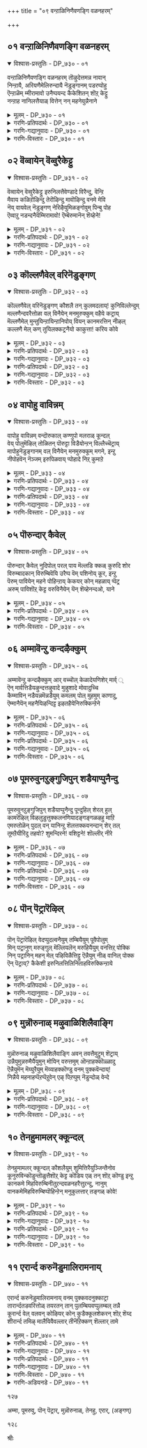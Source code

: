 +++
title = "०९ वन्ऱाळिनिणैवणङ्गि वळनहरम्"

+++


## ०१ वन्ऱाळिनिणैवणङ्गि वळनहरम्

<details open><summary>विश्वास-प्रस्तुतिः - DP_७३० - ०१</summary>

वन्ऱाळिनिणैवणङ्गि वळनहरम् तॊऴुदेत्तमन्न नावान्  
निन्ऱायै, अरियणैमेलिरुन्दायै नॆडुङ्गानम् पडरप्पोहु  
ऎन्ऱाळॆम् म्मीरामावो उनैप्पयन्द कैकेशितन् शॊऱ् केट्टु  
नन्ऱाह नानिलत्तैयाळ् वित्तेन् नन् महनेयुन्नैनाने
</details>

<details><summary>मूलम् - DP_७३० - ०१</summary>

वन्ऱाळिनिणैवणङ्गि वळनहरम् तॊऴुदेत्तमन्न नावान्  
निन्ऱायै, अरियणैमेलिरुन्दायै नॆडुङ्गानम् पडरप्पोहु  
ऎन्ऱाळॆम् म्मीरामावो उनैप्पयन्द कैकेशितन् शॊऱ् केट्टु  
नन्ऱाह नानिलत्तैयाळ् वित्तेन् नन् महनेयुन्नैनाने
</details>

<details><summary>गरणि-प्रतिपदार्थः - DP_७३० - ०१</summary>

वल्=बलिष्ठवाद, ताळिन्=कालिन, इणै=जोडियन्नु, वणङ्ग=नमस्करिसि, वळम्=सॊबगिन, नहरम्=अयोध्यानगरद प्रजॆगळॆल्लरू, तॊऴुदु=कैमुगिदु, एत्त=स्तुतिसुवन्थ, मन्नन्=अरसनु, आवान्=आगुवुदक्कागि, निन्ऱायै=सिद्धनागिरुववनू, अरि=सिंहद, अणै=शयनद, मेल्=मेलॆ, इरुन्दायै=सिद्धवागिद्दवनू आद निन्नन्नु, नॆडुङ्गानम्=बलुदॊड्ड काडिगॆ, पडर=सुत्ताडलु\(अलॆदाडलु\), पोहु=होगु, ऎन्ऱाळ्=ऎन्दळल्ला, ऎम्=नम्म, इरामावो=रामने\! उनै=निन्नन्नु कुरितु, पयन्द=भयपट्ट, कैकेशि तन्=कैकेयिय, शॊल्=मातन्नु, केट्टु=केळि, नन्ऱाह=चॆन्नागि, ना=नालगॆय, निलत्तै=पदवियन्नु, आळवित्तेन्=आळुवन्तॆ माडिदॆनल्ला, नल्=ऒळ्ळॆय, महने=मगने, उन्नै=निन्नन्नु, नाने=नाने
</details>

<details><summary>गरणि-गद्यानुवादः - DP_७३० - ०१</summary>

ओ नन्न रामा, निन्न बलिष्ठवाद\(दृढवाद\) जोडि कालुगळन्नु हिडिदु नमस्करिसि सुन्दरवाद अयोध्यानगरद प्रजॆगळॆल्लरू कैमुगिदु स्तुतिसुवन्थ अरसनागुवुदक्कागि सिद्धवागि सिंहशयन मेलॆ इरुव निन्नन्नु बलुदॊड्ड काडिगॆ बहुकाल अलॆदाडलु होगु”ऎन्दळल्ला\! निन्नन्नु कुरितु भयपट्ट कैकेयिय मातन्नु केळि, नालगॆय पदवियन्नु चॆन्नागि आळुवन्तॆ माडिदॆनल्ला, नन्न ऒळ्ळॆय मगने, निन्नन्नु नाने\!\(१\)
</details>

<details><summary>गरणि-विस्तारः - DP_७३० - ०१</summary>

दशरथ चक्रवर्तिय हिरिय मगनाद रामनिगॆ युवराजपट्ट कट्टुवुदक्कॆ ऎल्लवू अणियागित्तु., अयोध्यॆय प्रजॆगळिगन्तू हिडिसलारदष्टु आनन्दवागित्तु. तम्म युवराजनिगॆ तोरबेकाद भक्तिगौरवगळन्नु अवरॆल्ल सिद्धरागि निरीक्षिसुत्तिद्दरु. बॆळकु हरिदरॆ आ शुभसमारम्भ\! अन्दु रात्रि रामनु तन्न धर्मपत्नियाद सीतादेवियॊडनॆ सुन्दरवाद सिंहशयनदल्लि आनन्ददिन्द पवडिसिद्द. अवन चिक्कम्मनाद कैकेयि अवन सुखशान्तिगळिगॆ भङ्गतरुवन्तॆ अवनन्नु करॆसिकॊण्डळु. “नीनु बलुदॊड्ड काडिगॆ बहुकाल अलॆदाडलु होगु”

११३

ऎन्दु आज्ञॆ माडिदळु. आज्ञॆयन्तॆ रामनु युवराजपट्टवन्नु बिट्टुकॊट्टू हदिनाल्कु वर्षगळ वनवासक्कॆ तॆरळबेकागित्तु. रामनु तन्न चिक्कम्मन मातन्नु तन्दॆय आज्ञॆयॆन्दे भाविसि कैकेयिय “नालगॆय पदवियन्नु”ऎन्दरॆ वनवासद पट्टवन्नु कट्टिकॊण्डनु.

विधियिल्लदॆ हीगॆ रामनन्नु काडिगॆ कळुहिसिकॊट्ट बळुक, तायियाद कौसल्यॆ अवनन्नु नॆनॆनॆनॆदु विलपिसुत्ताळॆ. अवळॆन्नुत्ताळॆ-”ओ नन्न ऒळ्ळॆय मगनाद रामने, निन्न युवराजपट्टाभिषेकवन्नु नोडि नलियुव बदलागि निन्नन्नु काडिगॆ अट्टि दुःखिसुव दौर्भाग्य ननगॆ ऒदगितल्ला\!”
</details>

## ०२ वॆव्वायेन् वॆव्वुरैकेट्टु

<details open><summary>विश्वास-प्रस्तुतिः - DP_७३१ - ०२</summary>

वॆव्वायेन् वॆव्वुरैकेट्टु इरुनिलत्तैवेण्डादे विरैन्दु, वॆन्ऱि  
मैवाय कळिऱॊऴिन्दु तेरॊऴिन्दु मावॊऴिन्दु वनमे मेवि  
नॆय् वायवेल् नॆडुङ्गण् नेरिऴैयुमिळङ्गोवुम् पिन्बु पोह  
ऎव्वाऱु नडन्दनैयॆम्मिरामावो\! ऎम्बॆरुमानॆन् शॆय्हेने\!
</details>

<details><summary>मूलम् - DP_७३१ - ०२</summary>

वॆव्वायेन् वॆव्वुरैकेट्टु इरुनिलत्तैवेण्डादे विरैन्दु, वॆन्ऱि  
मैवाय कळिऱॊऴिन्दु तेरॊऴिन्दु मावॊऴिन्दु वनमे मेवि  
नॆय् वायवेल् नॆडुङ्गण् नेरिऴैयुमिळङ्गोवुम् पिन्बु पोह  
ऎव्वाऱु नडन्दनैयॆम्मिरामावो\! ऎम्बॆरुमानॆन् शॆय्हेने\!
</details>

<details><summary>गरणि-प्रतिपदार्थः - DP_७३१ - ०२</summary>

वॆव् वायेन्=\(नानु\)कॆट्ट बायियवळु, वॆव् उरै=क्रूरवाद मातन्नु, केट्टु=केळि, इरुनिलत्तै=विशालवाद भूमियन्नु\(आडळितवन्नु\)वेण्डादे=तॊरॆदु, विरैन्दु=बेग, वॆन्ऱि=विजयवन्नु, मै=सत्यद, वाय=मूलक\(बायियल्लि\), गळिसलु, कळिऱु=आनॆगळन्नु, ऒऴिन्दु=तॊरॆदु, तेर् ऒऴिन्दु=रथगळन्नु तॊरॆदु, मा ऒऴिन्दु=कुदुरॆगळन्नु तॊरॆदु, वनमे=अरण्यवन्ने, मेवि=सेरि \(प्रवेशिसि\), नॆय् वाय=तुप्पवन्नु सवरिद, वेल्=वेलायुधदन्तॆ विशालवागि हॊळॆयुव, नॆडु=विशालवाद \(उद्दनाद\), कण्=कण्णुळ्ळ, नेरिऴैयुम्=आभरणगळन्नू उळ्ळ\(सीतॆयू\), इळम् कॊवुम्=श्रेष्ठ तम्मनाद लक्ष्मणनू, पिन्बु=हिन्दॆ, पोह=होगलु, ऎव्वाऱु=हेगादरू, नडन्दनै=नडॆदॆयो, ऎम् इरामावो=नम्म रामने अय्यो\! ऎम् पॆरुमान्=नम्म दैववे,ऎन्=एनन्नु, शॆय्हेन्=माडलि\!
</details>

<details><summary>गरणि-गद्यानुवादः - DP_७३१ - ०२</summary>

कॆट्ट बायियवळाद नन्न क्रूरवाद मातन्नु केळि ई विशालवाद भूमिय आडळितवन्नु तॊरॆदु, बेग विजयवन्नु सत्यद बायियल्लि \(मूलक\) गळिसुवुदक्कागि आनॆगळन्नु तॊरॆदु, कुदुरॆगळन्नु तॊरॆदु, रथगळन्नु तॊरॆदु, अरण्यवन्ने सेरि, तुप्पसवरिद वेलायुधदन्तॆ विशालवाद हॊळॆयुव कण्णुळ्ळ, आभरणगळन्नु धरिसिदवळू श्रेष्ठ तम्मनादवनू हिम्बालिसलु, हेगॆ नडॆदॆयो
</details>

<details><summary>गरणि-विस्तारः - DP_७३१ - ०२</summary>

११४

अय्यो नम्म रामने, नम्म दैववे, नानेनु माडेनु\!\(२\)

चक्रवर्तिय मगनाद रामनु युवराजनागलु ऎल्ल विधदल्लू तक्कवनागिद्द. अन्थवनन्नु कॆट्ट बायियवळाद कैकेयिय क्रूराज्ञॆयिन्द अवनु वनवासक्कॆ हॊरडबेकायितु. सद्गुणगळ गणियाद अवनु विशालवाद चक्राधिपत्यवन्नू, चतुरङ्गबलवन्नू बन्धुमित्ररन्नू, इतर बॆम्बलिगरन्नू तॊरॆदु, सत्यवॊन्दरिन्दले विजयवन्नु गळिसुवुदागि निर्धरिसि, जटावल्कलधारियागि काडिगॆ हॊरटनु. अवनन्नु हिम्बालिसि विशालवाद हॊळॆयुव कण्णुगळ सीतादेवियू, श्रेष्ठ तम्मनॆनिसिद लक्ष्मणनू हॊरटरु. मूवरू काडिनल्लि बरिय कालिनिन्दले नडॆदाडिदरु.

विषयवन्नु नॆनॆदु, तायियाद कौसल्यॆ परितपिसुत्ताळॆ. अवळॆन्नुत्ताळॆ-”ओ नन्न रामने, नम्म दैववे, बरिगालिनल्लि नडेयदवराद नीनू, सीतॆयू, लक्ष्मणनू, काडिनल्लीग हेगादरूनडॆयुत्तीरो? एनेनु कष्टगळन्नु अनुभविसुत्तीरो? नानिरुवुदु इल्लि, दूरद अयोध्यॆयल्लि. इष्टु दूअदल्लिद्दुकॊण्डु नानेनु सहाय माडेनु? ननगॆ सङ्कटवे प्राप्ति, अल्लवे? अय्यो\!”

कुलशेखररु कौसल्यॆय ध्वनियॊन्दिगॆ तम्म ध्वनियन्नू कूडिसुत्तिद्दारॆ ऎन्निसुत्तदॆ. “निन्न कालुगळिगॆ ऎष्टु नोवागिदॆयो\! कल्लुमुळ्ळुगळिरुव कग्गाडिनल्लि तिरुगाडिदॆयल्ला\! निन्न पादगळन्नु हिसुकले, तॊळॆयले? निन्न कष्टवन्नु नीगिसलु नानॆन्थ सेवॆसल्लिसलि? निन्नॊडनॆ नानु इरुवन्तॆ आगलिल्लवल्ला\! निन्नॊडनॆ इद्दुकॊण्डु, निनगॆ सेवॆ माडुत्ता इरुवुदर बदलागि व्यर्थवाद जीवनवन्नु नडसुवुदरिन्द एनु प्रयोजन? नन्न दैववे, नन्न रामने, नानेनुमाडलि?” मातृवात्सल्यद भक्तिय ऒन्दु निदर्शन इदु ऎन्नबहुदु.
</details>

## ०३ कॊल्लणैवेल् वरिनॆडुङ्गण्

<details open><summary>विश्वास-प्रस्तुतिः - DP_७३२ - ०३</summary>

कॊल्लणैवेल् वरिनॆडुङ्गण् कौशलै तन् कुलमदलाय्\! कुनिविल्लेन्दुम्  
मल्लणैन्दवरैत्तोळा वल् विनैयेन् मनमुरुक्कुम् वहैये कट्राय्  
मॆल्लणैमेल् मुन्तुयिन्ऱायिन्ऱानिपोय् वियन् कानमरत्तिन् नीऴल्  
कल्लणै मेल् कण् तुयिलक्कट्रनैयो काकुत्ता\! करिय कोवे
</details>

<details><summary>मूलम् - DP_७३२ - ०३</summary>

कॊल्लणैवेल् वरिनॆडुङ्गण् कौशलै तन् कुलमदलाय्\! कुनिविल्लेन्दुम्  
मल्लणैन्दवरैत्तोळा वल् विनैयेन् मनमुरुक्कुम् वहैये कट्राय्  
मॆल्लणैमेल् मुन्तुयिन्ऱायिन्ऱानिपोय् वियन् कानमरत्तिन् नीऴल्  
कल्लणै मेल् कण् तुयिलक्कट्रनैयो काकुत्ता\! करिय कोवे
</details>

<details><summary>गरणि-प्रतिपदार्थः - DP_७३२ - ०३</summary>

कॊल्=कॊल्लुवुदरल्लि, अणै=पळगिद, वेल्=वेलायुधदन्तॆ, वरि=कॆम्बण्णद, नॆडु=विशालवाद, कण्=कण्णुगळुळ्ळ, कौशलै तन्=कौसल्यॆय, कुलम्=श्रेष्ठवाद,मदलाय्=मगने, कुनिविल्=बग्गिसिरुव बिल्लन्नु, एन्दुम्=धरिसुव, मल्=बलवन्नु, अणैन्द=हॊन्दिरुव, वरै=पर्वतदन्थ, तोळा=तोळुगळुळ्ळवने, वल् विनैयेन्=महापापि नन्न, मनम्=मनस्सन्नु, उरुक्कूम्=करगिसुव, वहैये=बगॆयन्ने, कट्राय्=कलितिरुववने, मॆल्=मॆत्तनॆय, अणैमेल्=हासुगॆय मेलॆ, मुन्=इदुवरॆगॆ\(मॊदलल्लि\), तुयिन्ऱाय्=मलगुत्तिद्दवने, इन्ऱु=इन्दु, इनि=इन्नु मेलॆ, पॊय्=होगि, वियन्=बलुदॊड्ड, कानम्=काडिनल्लि, मरत्तिन्=मरद, नीऴल्=नॆरळल्लि
</details>

<details><summary>गरणि-गद्यानुवादः - DP_७३२ - ०३</summary>

११५
</details>

<details><summary>गरणि-प्रतिपदार्थः - DP_७३२ - ०३</summary>

कल् अणैमेल्=कल्लिन हासुगॆय मेलॆ, कण् तुयिल=निद्रिसलु, कट्रनैयो=कलितुकॊळ्ळुवॆयो, काकुत्ता=काकुत् स्थने, करिय=करिय, कोवे=स्वामिये\(दैववे\)\!
</details>

<details><summary>गरणि-गद्यानुवादः - DP_७३२ - ०३</summary>

कॊल्लुवुदरल्लि पळगिद वेलायुधद कॆम्बण्णद विशालवाद कण्णुगळुळ्ळ कौसल्यॆय श्रेष्ठनाद मगने, बग्गिसिद बिल्लन्नु धरिसुव बलवन्नुळ्ळ बॆट्टदन्थ \(दृढवाद\) तोळुगळुळ्ळवने, महापापियाद नन्न मनवन्नु करगिसुव बगॆयन्ने कलितिरुववने, इदुवरॆगॆ मॆत्तनॆय हासुगॆय मेलॆ मलगुत्तिद्दवने इन्नु मुन्दॆ बलुदॊड्ड काडिनल्लि होगि मरद नॆरळिनल्लि कल्लिन हासुगॆय मेलॆ निद्रिसलु हेगॆ कलितुकॊळ्ळुत्तीयो, काकुत् स्थने, करिय दैववे\!\(३\)
</details>

<details><summary>गरणि-विस्तारः - DP_७३२ - ०३</summary>

कौसल्यॆयु तन्न प्रीतिय मगनाद श्रीरामनन्नु काडिगॆ कळुहिसिद बळिक. काडिनल्लि अवनु पडबहुदाद कष्टगळन्नु नॆनॆनॆनॆदु दुःखिसुत्ताळॆ. कौसल्यॆ हेळुत्ताळॆ-”मगने ऎन्थ समर्थनु नीनु\! बिल्लन्नु बग्गिसि, अदक्कॆ बाणतॊडिसि, सदा सन्नद्धनागिरुवॆ. दृढवाद तोळुगळन्नु पडॆदिरुवॆ. इल्लि, नम्मॊडनॆ नीनिरुवाग ऎल्ल बगॆयल्लू सुखवागि बाळुवुदन्नु कलितिद्दॆ. निनगॆ मलगलु सुप्पत्तिगॆयित्तु. बरिगालिनल्लि नीनु नडॆयुत्तले इरलिल्ल. ईग निन्न गतियन्नु नॆनॆदु ननगॆ बलु दुःखवागुत्तदॆ. कडुपापि नानु\! निन्नन्नु काडिगॆ अट्टिदॆनल्ला\! काडुमृगगळिन्द तुम्बिरुव दट्टवाद काडिनल्लि नीनु बरिगालिनल्लि अलॆदाडुत्ता, मरद नॆरळिनल्लि ऒरटु कल्लिनमेलॆये मलगि नीनु निद्रिसुवुदन्नु कलियबेकायितल्ला\! कडुकष्टद जीवनक्कॆ नीनु हेगादरू हॊन्दिकॊळ्ळुत्तीयो\! ऎष्टॆष्टु कष्टपडुत्तीयो\! ऎष्टु सङ्कटवन्ननुभविसुत्तीयो\!”
</details>

## ०४ वापोहु वाविन्नम्

<details open><summary>विश्वास-प्रस्तुतिः - DP_७३३ - ०४</summary>

वापोहु वाविन्नम् वन्दॊरुकाल् कण्णुपो मलराळ् कून्दल्  
वेय् पोलुमॆऴिल् तोळितन् पॊरुट्टा विडैयोन्ऱन् विल्लैच्चॆट्राय्  
मापोहुनॆडुङ्गानम् वल् विनैयेन् मनमुरुक्कूम् मगने, इन्ऱु  
नीपोहवॆन् नॆञ्जम् इरुपिळवाय् प्पोहादे निऱ् कुमाऱे
</details>

<details><summary>मूलम् - DP_७३३ - ०४</summary>

वापोहु वाविन्नम् वन्दॊरुकाल् कण्णुपो मलराळ् कून्दल्  
वेय् पोलुमॆऴिल् तोळितन् पॊरुट्टा विडैयोन्ऱन् विल्लैच्चॆट्राय्  
मापोहुनॆडुङ्गानम् वल् विनैयेन् मनमुरुक्कूम् मगने, इन्ऱु  
नीपोहवॆन् नॆञ्जम् इरुपिळवाय् प्पोहादे निऱ् कुमाऱे
</details>

<details><summary>गरणि-प्रतिपदार्थः - DP_७३३ - ०४</summary>

वा=इल्लि बा, पोहु=होगु, वा=मत्तॆ बा, इन्नम्=इन्नू, वन्दु=बन्दु, ऒरुकाल्=स्वल्पहॊत्तु, कण्डुपो=नन्नन्नु नोडि होगु, मलर् आळ् कून्दल्=हूमुडिद कूदलिनवळु, वेय् पोलुम्=बिदिरिनन्तॆ, ऎऴिल्=सुन्दरवाद, तोळि तन्=तोळिनवळू आदवळ, पॊरुट्टु आ=कै हिडियुवुदक्कागि, विडैयोन् तन्=परशिवन, विल्लै=बिल्लन्नु, शॆट्राय्=मुरिदवने, मा पोहु=आनॆगळु सञ्चरिसुव
</details>

<details><summary>गरणि-गद्यानुवादः - DP_७३३ - ०४</summary>

११६
</details>

<details><summary>गरणि-प्रतिपदार्थः - DP_७३३ - ०४</summary>

नॆडु=बलुदॊड्ड, कानम्=काडिगॆ, वल् विनैयेन् =कडुपापियाद \(नन्न\),मनम्=मनस्सन्नु उरुक्कूम्=करगिसुवन्थ, महने=मगने, इन्ऱु=इन्दु, नी=नीनु, पोह=होगलागि, ऎन्=नन्न, नॆञ्जम्=हॄदयवु, इरु पिळवु आय्=ऎरडु भागगळागि, पोहादे=होगदॆ, निऱ्कुम् आऱे=हागॆये निन्तिदॆयल्ला\!
</details>

<details><summary>गरणि-गद्यानुवादः - DP_७३३ - ०४</summary>

इल्लिबा, होगु, मत्तॆ बा, बन्दु इन्नू कॆलकाल नन्नन्नु नोडि होगु. हूमुडिद कूदलिनवळू बिदिरिनन्तॆ सुन्दरवाद तोळुगळुळ्ळवळू आदवळन्नु कैहिडियुवुदक्कागि परशिवन बिल्लन्नु मुरिदवने, आनॆगळु सञ्चरिसुव बलुदॊड्ड काडिगॆ कडुपापियाद नन्न मनस्सन्नु करगिसुवन्थ मगने, इन्दु नीनु होगलागि, नन्न हृदयवु ऎरडु भागगळागि होगदॆ हागॆये उळिदिदॆयल्ला\!\(४\)
</details>

<details><summary>गरणि-विस्तारः - DP_७३३ - ०४</summary>

कौसल्यॆ तन्न मगनाद रामनन्नु काडिगॆ कळुहिसिद बळिक बहळवागि परितपिसुत्ताळॆ. तन्न कडुदुःखवन्नू तन्न पतियाद दशरथ चक्रवर्तिय कडुदुःखवन्नू होलिसि अवुगळ परिणामवेनॆन्दु विवरिसुत्ताळॆ-

पाशुरद मॊदल पाददल्लि दशरथचक्रवर्ति रामनल्लि ऎष्टूगाढवाद वात्सल्यवन्निट्टिद्दनॆम्बुदन्नु तोरिसुत्तदॆ. रामनन्नु तन्नॆदुरिगॆ बरहेळुवुदु, स्वल्पकाल अवनन्नु नोडुत्तिरुवुदु, एनो तृप्ति पडॆदवनन्तॆ”नीनिन्नु होगु” ऎन्नुवुदु, अवनु कण्मरॆयाद कूडले, मत्तॆ अवनन्नु बरमाडिकॊळ्ळुवुदु, अवनन्नु ऎवॆयिक्कदन्तॆ नोडुत्तिरुवुदु, “नन्न कण्ण मुन्दॆ क्षणकालविरु”ऎन्नुवुदु हीगॆ, दशरथनु “बा,होगु”गळ आन्दोळनद नडुवॆ सिक्किबिद्दु ऒद्दाडिदनु. इदु, दशरथनु रामनन्नु मॊट्टमॊदल सल अगलुव सन्दर्भ. विश्वामित्र महर्षिगळु दशरथनल्लिगॆ बन्दरु. “नन्न यज्ञक्कॆ दुष्टराक्षसर बाधॆ बहळवागिदॆ. रामनॊब्बने नन्नन्नू नन्न यज्ञवन्नू रक्षिसलु समर्थ. अवनु इन्नू हुडुग ऎन्नबेड, नन्नॊडनॆ अवनन्नु कळुहिसिकॊडु. आतङ्कपडबेड”ऎन्दरु. दशरथनिगॆ कडुकष्टबन्तु. तनगॆ तोरिद मातुगळन्नॆल्ला आडिमुगिसिद. विश्वामित्ररिगॆ कोपवरुवुदरल्लित्तु. रामनन्नु कळुहिसिकॊट्टरॆ हेगो, कळुहिसदिद्दरॆ हेगो ऎन्दु योचिसि योचिसि गत्यन्तरविल्लदॆ, विश्वामित्र महर्षिगळॊडनॆ अवनन्नु कळुहिसलु ऒप्पिद. आदरॆ, अवनिगॆ बॆम्बलिगनागि लक्ष्मणनन्नू करॆदॊय्युवन्तॆ बेडिकॊण्ड. ई गॊन्दलवे अवनन्नु “बा,होगु”गळ नडुवॆ सिक्किसिद्दु.

अन्तु, महर्षिगळु रामलक्ष्मणरन्नु तम्मॊडनॆ करॆदॊय्दरु. तम्म यज्ञवन्नुमुगिसिदरु. अनन्तर अवरु अवरन्नु रामन वीर्यप्रदर्शनक्कॆ मिथिलानगरिगॆ करॆदॊय्दरु. अल्लि जनकमहाराजनु शिवधनुवन्नु फणवागि ऒड्डि, अदन्नु बग्गिसि हॆदॆयेरिसिदवरिगॆ तन्न प्रीतिय मगळाद सीतॆयन्नु वीर्यशुल्कवागि कॊट्टु मदुवॆमाडुवॆनॆन्दनु. विश्वामित्रर अप्पणॆयन्तॆ, अदन्नु हॆदॆयेरिसलु होगि, रामनु अदन्नु मुरिदेबिट्टनु. हागॆ प्रकटवायितु अवन वीर्य. सीतॆयन्नुकैहिडिदू आयितु.

आमेलॆ बन्तु कैकेयिय वाग्दान, अदरन्तॆ रामनु काडिगॆ होगबेकायितु. तायिय मातिनन्तॆ सन्तोषदिन्द रामनेनो हॊरट. आदरॆ, दशरथनु दुःखवन्नु तडॆदुकॊळ्ळलारदॆ गतिसिद. रामन मेलण अतीव वात्सल्यद परिणाम अदायितु.

११७

कौसल्यॆ परितपिसुत्ताळॆ-”ओ नन्न रामा, निन्न प्रीतिय तन्दॆ निन्न अगलिकॆयन्नु तडॆदुकॊळ्ळलारदॆ तीरिकॊण्डरु. नानादरो इन्नू उळिदिद्देनॆ. निन्नन्नु अगलिद बळिक नन्न ऎदॆ ऎरडागि ऒडॆदु होगलिल्लवल्ला\! कडुपापि नानल्लवे?”
</details>

## ०५ पॊरुन्दार् कैवेल्

<details open><summary>विश्वास-प्रस्तुतिः - DP_७३४ - ०५</summary>

पॊरुन्दार् कैवेल् नुदिपोल् परल् पाय मॆल्लडि क्कळ् कुरुदि शोर  
विरुम्बादकान् विरुम्बिवॆयि उरैप्प वॆम् पशिनोय् कूर, इन्ऱु  
पॆरुम् पावियेन् महने पोहिन्ऱाय् केकयर् कोन् महळाय् प्पॆट्र  
अरुम् पाविशॊऱ् केट्ट वरुविनैयेन् यॆन् शॆय्हेनन्दओ, याने
</details>

<details><summary>मूलम् - DP_७३४ - ०५</summary>

पॊरुन्दार् कैवेल् नुदिपोल् परल् पाय मॆल्लडि क्कळ् कुरुदि शोर  
विरुम्बादकान् विरुम्बिवॆयि उरैप्प वॆम् पशिनोय् कूर, इन्ऱु  
पॆरुम् पावियेन् महने पोहिन्ऱाय् केकयर् कोन् महळाय् प्पॆट्र  
अरुम् पाविशॊऱ् केट्ट वरुविनैयेन् यॆन् शॆय्हेनन्दओ, याने
</details>

<details><summary>गरणि-प्रतिपदार्थः - DP_७३४ - ०५</summary>

पॊरुन्दार्=शत्रुगळ, कैवेल्=कैयल्लिन वेलायुधद, नुदिपोल्=तुदियन्तॆ, परल्=कल्लिन हरळुगळन्नु, पाय=दाटूवाग, मॆल्=मृदुवाद, अडिक्कळ्=पादगळिन्द कुरुदि=रक्तवु, शोर=सुरियुत्तलू, विरुम्बाद=\(यारू\) ऒळहोगलु इच्छिसद, कान्=काडन्नु, विरुम्बि=इष्टपट्टु, वॆयिल्=बिसिलु, उरैप्प=सुडुत्तिरलु, वॆम्=क्रूरवाद, पशि=हसिवू, नोय्=यातनॆयू, कूर=बलुतीक्ष्णवागिरलु, इन्ऱु=इन्दु, पॆरु=बलुदॊड्ड, पावियेन् येन्=पापियागिद्देनॆ, महने=मगने, पोहिन्ऱाय्=होगुत्तिरुवॆयल्ला\! केकयर् कोन्=केकयर राजन, महळ् आय्=मगळागि, पॆट्र=हुट्टिद, अरुम् पावि=करुपापिय, शॊल्=मातन्नु, केट्ट=केळिद, अरुविनैयेन् याने=बलुकॆट्ट पापि नाने, अन्दो=अय्यो, ऎन् शॆय्हेन्=एनु माडलि\!
</details>

<details><summary>गरणि-गद्यानुवादः - DP_७३४ - ०५</summary>

शत्रुगळ कैयल्लिरुव हरितवाद वेलायुधद तुदियन्तॆ कल्लिन हरळुगळ मेलॆ नीनु नडॆदु होगुवाग निन्न मृदुवाद पादगळल्लि रक्तवु सुरियुत्तिरलु, बिसिलु सुडुत्तिरलु, हसिवू यातनॆयू क्रूरवागि बाधिसुत्तिरलु, यारू ऒळहोगलु इच्छिसद काडन्नु इष्टपट्टु नीनिन्दु होगुत्तिरुवॆयल्ला, मगने\! महापापि नानु\! केकय राजन मगळागि हुट्टिद कडुपापिय मातन्नु केळिद बलुकॆट्ट पापि नाने\! अय्यो नानेनु माडलि\!\(५\)
</details>

<details><summary>गरणि-विस्तारः - DP_७३४ - ०५</summary>

कॊट्ट मातिगॆ तप्पबारदॆम्ब ऒन्दु धर्मवन्नु पालिसुवुदक्कागि, ऎल्ल

११८

रीतियल्लू कुलोत्तमनॆनिसिकॊण्डिद्द तन्न प्रियतमनाद हिरिय मगनन्नु कडुकष्टदल्लि सिक्किसि, अवन कष्टसङ्कटगळन्नु नॆनॆदु दशरथनु दुःखिसुत्तिरुवन्तॆ ई पाशुरदल्लि तिळिसलागिदॆ. धर्मसङ्कटदल्लि सिक्किबिद्दाग, ऎन्थ प्रज्ञावन्तनादरू तप्पु माडुत्तानॆ. अनन्तर, अतीव पश्चात्तापक्कॆ तुत्तागुत्तानॆ ऎम्बुदन्नु इदु तोरिसुत्तदॆ.

दशरथनु हलुबुत्तानॆ-मगने, नानु बलुकॆट्टवनु, महापापि, धर्मिष्ठनाद सुसंस्कृतनाद केकय राजन मगळागि हुट्टिद कैकेयि एको महाक्रूरियागि नडॆदुकॊण्डळु. आ कडुपापिय मातन्नुकेळिद नानु गत्यन्तरविल्लदॆ, निन्नन्नु काडिगॆ होगॆन्दॆ. यारू ऒळहोगलु इच्छिसद भयङ्करवाद काडन्नु नीनु, अवळ मातिनन्तॆ, आशॆयिन्द प्रवेशिसिदॆयल्ला\! दारियुद्दक्कू बलुचूपाद कल्लिन हरळुगळ मेलॆ बरिगालिनल्लिनीनु नडॆदुहोगुवॆयल्ला\! निन्न कोमलवाद पादगळल्लि रक्त सुरियुवुदल्ला\! उरिबिसिलिन बेगॆय जॊतॆगॆ तडॆयलारद हसिवू यातनॆयू कूडिकॊण्डु निन्नन्नु बहळ क्रूरवागि बाधिसुत्तवॆयल्ला\! सुकुमारनाद निन्नन्नु इष्टॆल्ल कष्टगळिगॆ ईडुपडिसिद नानॆष्टु कॆट्टपापि\!
</details>

## ०६ अम्मावॆन्ऱु कन्दऴैक्कुम्

<details open><summary>विश्वास-प्रस्तुतिः - DP_७३५ - ०६</summary>

अम्मावॆन्ऱु कन्दऴैक्कुम् आर् वच्चॊल् केळादेयणिशेर् मार्व् ्  
ऎन् मार्वत्तिडैयऴुन्दत्तऴुवादे मुऴुशादे मोवादुच्चि  
कैम्माविन् नडैयन्नमॆन्नडैयुम् कमलम् पोल् मुहमुम् काणादु,  
ऎम्मानैयॆन् महनैयिऴन्दिट्ट इऴतहैयेनिरुक्किन्ऱेने
</details>

<details><summary>मूलम् - DP_७३५ - ०६</summary>

अम्मावॆन्ऱु कन्दऴैक्कुम् आर् वच्चॊल् केळादेयणिशेर् मार्व् ्  
ऎन् मार्वत्तिडैयऴुन्दत्तऴुवादे मुऴुशादे मोवादुच्चि  
कैम्माविन् नडैयन्नमॆन्नडैयुम् कमलम् पोल् मुहमुम् काणादु,  
ऎम्मानैयॆन् महनैयिऴन्दिट्ट इऴतहैयेनिरुक्किन्ऱेने
</details>

<details><summary>गरणि-प्रतिपदार्थः - DP_७३५ - ०६</summary>

अम्मा ऎन्ऱु=अम्मा ऎन्दु, उहन्दु=प्रीतियिन्द, उत्साहदिन्द, अऴैक्कूम्=करॆयुव, आर्वम्=प्रीतिय, शॊल्=मातन्नु, केळादे=केळदॆ, अणिशेर्=आभरणगळन्नु धरिसिरुव, मार्वम्=ऎदॆयन्नु, ऎन्=नन्न, मार्वत्तु इडै=ऎदॆगॆ सेरिसि, अऴुन्द=प्रीतियन्नु अनुभविसुवन्तॆ, तऴुवादे=अप्पिकॊळ्ळदॆ, मुऴुशादे=तोळतॆक्कॆयल्लि मुळुगिसदॆ, उच्चि मोवादु=नडुनॆत्तियन्नु आघ्राणिसदॆ, कैम्माविन्=आनॆय, नडै अन्न=नडगॆयन्थ, मॆल् नडैयुम्=मन्दगमनवन्नू, कमलम् पोल्=कमलदन्थ, मुहमुम्=मुखवन्नू, काणादु=काणदॆ, ऎम्मानै=नम्म स्वामियन्नु, ऎन् महनै=नन्न मगनन्नु, इऴन्दिट्ट=कळॆदुकॊण्डु, इऴि=इळिजारिन, तहैयेन्=रीतियल्लि
</details>

<details><summary>गरणि-गद्यानुवादः - DP_७३५ - ०६</summary>

११९
</details>

<details><summary>गरणि-प्रतिपदार्थः - DP_७३५ - ०६</summary>

इरुक्किन्ऱेने=इद्देनल्ला.
</details>

<details><summary>गरणि-गद्यानुवादः - DP_७३५ - ०६</summary>

“अम्मा”ऎन्दु उत्साहदिन्द करॆयुव प्रीतिय मातन्नुकेळदॆये, आभरणगळन्नु धरिसिरुव निन्न ऎदॆयन्नु नन्न ऎदॆय हत्तिरदल्लि\(ऎदॆगेरिसि\) आ प्रीतियन्नु अनुभविसुवन्तॆ अप्पिकॊळ्ळदॆ, निन्नन्नु नन्न तोळतॆक्कॆयल्लि मुळुगिसिबिडदॆ, निन्न नडुनॆत्तियन्नु आघ्राणिसदॆ, आनॆय नडगॆयन्थ निन्न मन्दगमनवन्नू कमलदन्थ निन्न मुखवन्नू काणदॆ, नम्म स्वामियन्नु नन्न मगनन्नु कळॆदुकॊण्डि, ,मर्यादॆयन्नु होगलाडिसिकॊण्डु, इळिजारिन हागॆ इद्देनल्ला\!\(६\)
</details>

<details><summary>गरणि-विस्तारः - DP_७३५ - ०६</summary>

कौसल्यॆ तन्न मगनन्नु काडिगॆ कळुहिसिद बळिक अवनन्नु अगलिद दुःखवन्नु हेगॆ अनुभविसुत्तिद्दाळॆ ऎम्बुदन्नु इदु हेळुत्तदॆ. मगनु दूरदिन्दले “अम्मा”ऎन्दरॆ साकु; तायिगॆ ऎल्लियू काणदष्टुसन्तोषवागुत्तदॆ. अवनु मॆल्लमॆल्लगॆ आनॆयन्तॆ जग्गु हाकुत्ता नडॆदु बरुवाग, कमलदन्तॆ विशालवाद अवन अरळिद मुखवन्नु नोडुवुदक्कॆ अवळिगॆ सन्तोषवागुत्तदॆ. अवनु अवळ समीपक्कॆ बन्द कूडले अवनन्नु वात्सल्यद भरदिन्द तन्न हत्तिरक्कॆ अवळु ऎळॆदुकॊळ्ळुत्ताळॆ. मत्तु अवनन्नु तन्नॆदॆगॆ अप्पिकॊळ्ळुत्ताळॆ. हागॆये, अवन नडुनॆत्तियन्नु आगाग्गॆ मूसि नोडुत्ता, आनन्दिसुत्ताळॆ. ई वात्सल्यद हॊरव्यापारगळन्नॆल्ला नॆनॆदु, अवुगळन्नु तन्न मगनल्लि तानु तोरिसलु साध्यवागुवुदिल्लवल्ला, अवनन्नु काडिगॆ कळुहिसि तायियॆम्ब गौरववन्नु कळॆदुकॊण्डॆनल्ला ऎन्दु अवळु परितपिसुत्ताळॆ.

समवाद मट्टवाद नॆलद मेलॆ मनुष्यनु एनु बेकादरू माडबहुदु. अदु अवनिगॆ हितवागिरुत्तदॆ. इळिजारिन नॆलदल्लिरुव मनुष्यनु एनुमाडिदरू अवनिगॆ अदु ऒन्दु बगॆय हिंसॆये आगुत्तदॆ. कौसल्यॆय स्थिति ईग इळिजारिनदु.
</details>

## ०७ पूमरुवुनऱुङ्गुजिपुन् शडैयाप्पुनैन्दु

<details open><summary>विश्वास-प्रस्तुतिः - DP_७३६ - ०७</summary>

पूमरुवुनऱुङ्गुजिपुन् शडैयाप्पुनैन्दु पून्दुहिल् शेरल् हुल्  
कामरॆऴिल् विऴलुडुत्तुक्कलनणियादङ्गङ्गळऴहु माऱि  
एमरुतोळॆन् पुदल् वन् यानिन्ऱु शॆलत्तक्कवनन्दान् शेर् तल्  
तूमऱैयीरिदु तहवो? शुमन्दिरने\! वशिट्टने\! शॊल्लीर् नीरे
</details>

<details><summary>मूलम् - DP_७३६ - ०७</summary>

पूमरुवुनऱुङ्गुजिपुन् शडैयाप्पुनैन्दु पून्दुहिल् शेरल् हुल्  
कामरॆऴिल् विऴलुडुत्तुक्कलनणियादङ्गङ्गळऴहु माऱि  
एमरुतोळॆन् पुदल् वन् यानिन्ऱु शॆलत्तक्कवनन्दान् शेर् तल्  
तूमऱैयीरिदु तहवो? शुमन्दिरने\! वशिट्टने\! शॊल्लीर् नीरे
</details>

<details><summary>गरणि-प्रतिपदार्थः - DP_७३६ - ०७</summary>

पू=हूवन्नु, मरुवुम्=मुडियुव, नऱु=सुवासनॆय, कुञ्जि=तलॆगूदलु, पुन्=कॊळॆयिन्द तुम्बिद, शडै=जडॆ, आ=आगि, पुनैन्दु=हॆणॆदु\(तिरुचि\) कॊण्डु, पू=हूविनन्तॆ मृदुवागिरुव, तुहिल्=वस्त्रवु, शेर्=अलङ्करिसुव, अल् हुल्=नडुविगॆ, कामर्=आशॆयिन्द, ऎऴिल्=सुन्दरवाद, विऴल्=दर्भॆहुल्लिन बट्टॆयन्नु, उडुत्तु=उट्टुकॊण्डु, कलन्=आभरणगळन्नु
</details>

<details><summary>गरणि-गद्यानुवादः - DP_७३६ - ०७</summary>

१२०
</details>

<details><summary>गरणि-प्रतिपदार्थः - DP_७३६ - ०७</summary>

अणियादु=धरिसदॆ, अङ्गङ्गळ्=अङ्गाङ्गगळ, अऴहु=सौन्दर्यवन्नु, माऱि=बदलायिसिकॊण्डु, एमरु=रक्षिसतक्क, तोळ्=तोळुगळुळ्ळ, ऎन् पुदल् वन्=नन्न मगनादवनु, यान्=नानु, इन्ऱु=इन्दु, शॆलत्तक्क=होगि सेरतक्क, वनम्-=काडन्नु, तान्=ताने, शेर्दल्=शेरुवुदु, तू=पवित्रवू परिशुद्धवू आद, मऱैयोर्=वेदपारङ्गतरे, \(वेदवित्तुगळे\), शुमन्दिरने=सुमन्त्रने, वह्सिट्टरे=वसिष्ठमहर्षिगळे,इदु=इदु, तहवो=तक्कद्दो? नीरे=नीवे, शॊल्लीर्=हेळिरि.
</details>

<details><summary>गरणि-गद्यानुवादः - DP_७३६ - ०७</summary>

हूवन्नु मुडियुव सुवासनॆय तलॆगूदलु कॊळॆयिन्द तुम्बिद जडॆयागि हॆणॆदिट्टुकॊण्डु हूविनन्तॆ मृदुवाद वस्त्रवन्नु अलङ्करिसुव नडुविगॆ आशॆयिन्द सुन्दरवाद दर्भॆहुल्लिन बट्टॆयन्नुट्टु, आभरणगळन्नु कळचिट्टु, अङ्गाङ्गगळ सॊबगन्नु कॆडिसिकॊण्डु, रक्षिसतक्क तोळुगळुळ्ळ नन्न मगनादवनु नानिन्दु होगि सेरतक्क काडन्नु ताने सेरुवुदु, वेदवित्तुगळे सुमन्त्रने वसिष्ठरे, इदु तक्कद्दो? नीवे हेळि.
</details>

<details><summary>गरणि-विस्तारः - DP_७३६ - ०७</summary>

इदुवरॆगॆ ऒब्बळे दुःखदिन्द परितपिसुत्ता हलुबुत्ता इद्द कौसल्यॆयन्नु समाधानपडिसुवुदक्कागि , ईग वेदवित्तुगळाद सद्ब्राह्मणरू, मन्त्रियाद सुमन्त्रवू, कुलगुरुगळाद वसिष्ठनू बन्दिद्दारॆ. अवरन्नु कण्डु कौसल्यॆय दुःख उम्मळिसुत्तदॆ. अवळु हेळुत्ताळॆ- नन्न मगनु तन्न तलॆगूदलन्नु बाचि अणियागि अलङ्करिसिकॊळ्ळबेकाद काल इदु. अदक्कॆ परिमळभरितवाद सॊगसाद हूगळन्नु यावागलू मुडिदिरबेकित्तु. हूविगिन्त मृदुवाद, मनोहरवाद वस्त्रगळन्नु धरिसिकॊळ्ळबेकित्तु.आभरणगळन्नु तॊट्टु अङ्गाङ्गगळ शोभॆयन्नु हॆच्चिसिकॊळ्ळबेकाद्दित्तु. याव बगॆय कष्ट, सङ्कट, योचनॆगू ऎडॆकॊडदॆ सुखसन्तोषगळ नडुवॆ आनन्ददिन्द कालकळॆयबेकित्तु. महनीयरे, ईग अवन तलॆगूदलन्नु नोडि. अवनु अदन्नु धूळुतुम्बिद कॊळकु जटॆयन्नागि तिरिचि हाकिद्दानॆ. अवन बट्टॆयन्नु नोडि, ऒरटाद दर्भॆहुल्लिनदु, नारुमडियन्नुट्टिद्दानॆ. अङ्गाङ्गगळन्नु नोडि अवुगळ मेलण आभरणगळन्नॆल्ला कित्तॆसॆदिद्दानॆ. देहवन्नु शोभॆयिल्लदन्तॆ हाळुमाडिकॊण्डिद्दानॆ. ई नन्न वयस्सिनल्लि अवनु नन्न बळि इद्दुकॊण्डु नन्नन्नुरक्षिसतक्क समर्थनाद अवनु, नानु होगबेकागिरुव काडिगॆ नन्नन्नु नन्नष्टक्केबिट्टु, हॊरटुबिडबहुदे? इदु धर्मवे? योग्यवे?सरिये? समञ्जसवे? नीवे हेळि नीवॆल्ल तिळिदवरु\!

वेदपारङ्गतराद ब्राह्मणरु ज्ञानिगळु. अवरिगॆ नीतियावुदु धर्म यावुदु ऎम्बुदु चॆन्नागि गॊत्तिदॆ. सुमन्त्रनु दशरथन नॆच्चिन मन्त्रि. राजनिगॆ कालक्कॆ सरियाद समञ्जसवाद सलहॆगळन्नु कॊडतक्कवनु अवनु. वसिष्ठरु कुलपुरोहितरु. राजवंशद अभ्युदयवन्ने सदा कोरतक्कवरु अवरु. अदन्ने अवरु सदालक्ष्यदल्लिट्टिरुववरु. रामनिगॆ युवराजपट्टवन्नु कट्टुवुदु युक्तवॆन्दू, धर्मवॆन्दू अवरॆल्ल तिळिदिद्दरु. मुहूर्तवन्निट्टु अदक्कागि ऎल्लवन्नू अणिमाडिकॊण्डिद्दरु.

१२१

आदरॆ,अदु कडॆगॆ नडॆदद्दु हेगॆ? अदक्कॆ प्रतियागि अवरेनु माडियारु? कौसल्यॆय प्रश्नॆगळिगॆ उत्तरवेनॆन्दु अवरिगॆ गॊत्तु. अदन्नु हेळिसाधिसुव पुरुषार्थवेनु? रामन्नु काडिगॆ अट्टिद्दू आयितु. अतीववाद दुःखवन्नु तन्दुकॊण्डद्दू आयितु.
</details>

## ०८ पॊन् पॆट्रारॆऴिल्

<details open><summary>विश्वास-प्रस्तुतिः - DP_७३७ - ०८</summary>

पॊन् पॆट्रारॆऴिल् वेदप्पुदल्वनैयुम् तम्बियैयुम् पूवैपोलुम्  
मिन् पट्रानुण् मरुङ्गुल् मॆल्लियलॆन् मरुहियैयुम् वनत्तिऱ् पोक्कि  
निन् पट्रानिन् महन् मेल् पऴिविळैत्तिट्टु ऎन्नैयुम् नीळ् वानिल् पोक्क  
ऎन् पॆट्राय्? कैकेशी इरुनिलत्तिलिनिताहविरुक्किन्ऱाये
</details>

<details><summary>मूलम् - DP_७३७ - ०८</summary>

पॊन् पॆट्रारॆऴिल् वेदप्पुदल्वनैयुम् तम्बियैयुम् पूवैपोलुम्  
मिन् पट्रानुण् मरुङ्गुल् मॆल्लियलॆन् मरुहियैयुम् वनत्तिऱ् पोक्कि  
निन् पट्रानिन् महन् मेल् पऴिविळैत्तिट्टु ऎन्नैयुम् नीळ् वानिल् पोक्क  
ऎन् पॆट्राय्? कैकेशी इरुनिलत्तिलिनिताहविरुक्किन्ऱाये
</details>

<details><summary>गरणि-प्रतिपदार्थः - DP_७३७ - ०८</summary>

पॊन्=चिन्नवन्नु, पॆट्रार्=पडॆदवर, ऎऴिल्=सुन्दरनाद, वेदप्पुदल् वनैयुम्=वेदद मगनन्नू, तम्बियैयुम्=\(अवन तम्मनन्नु, पूवैपोलुम्=हूविनन्तॆ\(अति कोमलळाद\)मिन् पट्रा=मिञ्चिगॆ समनाद\(मिञ्चिगॆ हॊन्दुव\), नुण्=सूक्ष्मवाद, मरुङ्गुल्=नडुवुळ्ळ, मॆल्=मृदुवाद, इयल्=स्वभावद, ऎन्=नन्न, मरुहियैयुम्=सॊसॆयन्नू, वनत्तिल् पोक्कि=काडिगॆ कळुहिसि \(होगुवन्तॆ माडि\)निन्=निन्न, पट्रु=प्रीतिगॆ, आम्=पात्रनाद, निन् महन् मेल्=निन्न मगन मेलॆ, पऴि=दोषवन्नु, विळैत्तिट्टु=बॆळसिट्टु, ऎन्नैयुम्=नन्नन्नू, नीळ् वानिल्=बहुमेलण लोकक्कॆ, पोक्क=होगुवन्तॆ माडिदुदरिन्द, ऎन् पॆट्राय्=एनन्नु पडॆदे? कैकेशी=कैकेयी, इरु=विशालवाद, निलत्तिल्=भूमिय मेलॆ, इनिदु आह=सुखवागि, सन्तोषवागि, इरुक्किन्ऱाये=इद्दीयल्ला\!
</details>

<details><summary>गरणि-गद्यानुवादः - DP_७३७ - ०८</summary>

चिन्नवन्नु पडॆदवर सुन्दरनाद पवित्रनाद\(वेदद\) मगनन्नू, अवन तम्मनन्नू, हूविनन्तॆ अतिकोमलवाद मिञ्चिगॆ होलुव सूक्ष्मवाद नडुवुळ्ळ मृदुस्वभावदवळाद नन्न सॊसॆ\(मगन हॆण्डति\)यन्नू काडिगॆ होगुवन्तॆ माडि, निन्न प्रीतिगॆ पात्रनाद मगनमेलॆ दोषवन्नु बॆळसिट्टु, नन्नन्नू दूरद मेलणलोकक्कॆ होगुवन्तॆ माडिद्दरिन्द एनन्नु पडॆदॆ कैकेयी? विशालवाद ई भूमिय मेलॆ सुखवागि सन्तोषवागि इद्दुकॊण्डिद्दीयल्ला\!
</details>

<details><summary>गरणि-विस्तारः - DP_७३७ - ०८</summary>

१२२

हिन्दिन पाशुरवन्नु कौसल्यॆ हेळिद मातॆन्दु अन्वयिसलागिदॆ. अदन्नु दशरथने आडिदन्तॆ अर्थमाडबुदु ऎन्निसुत्तदॆ. ई पाशुरवॆल्ला पूर्तियागि दशरथन माते.

“पॊन् पॆट्रार् ऎऴिल् वेदप्पुदल् वन्” \(चिन्नवन्नु पडॆदवर सुन्दरनाद पवित्रनाद मगनु\)-ऎन्दरॆ श्रीराम. अत्यन्त बॆलॆबाळुव वस्तु चिन्न. ऎल्ल रीतियल्लू अदु पवित्र. अदु मासुवुदिल्ल. हॊळपन्नु कळॆदुकॊळ्ळुवुदिल्ल. शुद्धवाद तन्नदे आद चिन्नद बण्णदिन्द प्रकाशिसुत्तदॆ. अन्थाद्दे वेदविद्यॆ. ऒन्दुकै अदन्नु मीरिसिद्दु. अदन्नु पडॆदवरु वेदवित्तुगळु- वेदाध्ययन सम्पन्नरु. अवरु ज्ञानिगळु. भगवन्तनन्नु चॆन्नागि अरितुकॊण्डवरु. वसिष्ठ, विश्वामित्र मॊदलाद महर्षिगळु अन्थावरु- “पॊन् पॆट्रार्”अवरिगॆ आत्मीयनागि,नॆच्चिन शिष्यनागि विद्यॆयन्नु कलितु, मगनन्तॆये, बॆळॆदवनु श्रीराम.

अवन तम्मनागि, अवनन्नु वस्तुविन नॆरळिनन्तॆ ऎल्लॆल्लियू अनुसरिसि अवन कष्टसुखगळल्लि भागियागि नडॆउद्कॊण्ड प्रीतिय तम्म, लक्ष्मण.

“ऎन् मरुहि”-\(नन्न मगन हॆण्डति\)-ऎन्दरॆ श्रीरामन हॆण्डतियू, दशरथन प्रीतिय सॊसॆयू आद सीतॆ. कॆलवे पदगळन्नु बळसि, सीतॆयन्नु ऎष्टु अच्चुकट्टागि अवळ रूप, लक्षण,स्वभावगळन्नु कुरितु वर्णिसलागिदॆयो इल्लि\!

“निन् पट्रानिन् महन्”- \(निन्न प्रीतिगॆ आधारवाद निन्न मग\)-ऎन्दरॆ कैकेयिय मग भरत.

दशरथनु कैकेयिगॆ हेळिद मूदलिकॆय मातुगळिवु- कैकेयि नीनु पडॆउद्कॊण्ड वरगळ फलवेनागिदॆ, अरितुकॊण्डॆया?

“ऎल्लरिगू अत्यन्त प्रियतमनाद, नन्न हिरिय मगनाद, सुन्दरनू पवित्रनू आद रामन्नू, कोमल शरीरियू कोमल स्वभादवळू परम सुन्दरियू आद सीतॆयन्नू, अवन नॆच्चिन तम्मनाद लक्ष्मणनन्नू काडिगॆ अट्टि, अवर दर्शन सम्भाषणॆगळ भाग्य जनक्किल्लदन्तॆ आयितु.

निन्न प्रीतिय मगनॆनिसिद भरतन मेलॆ जनरु सल्लद दोष हॊरिसुवन्तॆ आयितु.\(कैकेयि तन्न वरगळन्नु दशरथनिन्द पडॆदुकॊण्डाग,भरतनु अवन सोदरमावन मनॆयल्लि, केकय राज्यदल्लिद्द. कैकेयि कोरिकॊण्डद्दु अवनिगॆ तिळियदु. अण्ण अत्तिगॆ तम्म-मूवरू काडिगॆ होद बळिक, दशरथनु गतिसिदाग, अवनन्नु आतुरवागि करॆसिकॊळ्ळलायितु. आदरॆ, जन आडिकॊण्डरु. “इदॆल्ल तायि, मगन पितूरि”ऎन्दु\)

नन्न मगन, अगलिकॆयन्नु तडॆयलारदॆ, अवनिगॆ द्रोहमाडिदॆनॆम्ब मनःक्लेशदिन्द नाने मेलण लोकवन्नु सेरुवन्तायितु.

हीगॆ, नीनु गण्डनन्नु कळॆदुकॊण्डु, राज्यवन्नु आळबेकाद मगनिगॆ राज्यभारवन्नु तप्पिसि, निन्न स्वन्तमगनिगॆ राज्यविल्लदन्तॆ माडि, नीनु

१२३

बदुकिद्दु, सुखसन्तोषगळिन्द कालकळॆयुत्तिरुवॆयॆन्नुवॆया? ऎल्लवन्नू कळॆदुकॊण्डु, ऎल्लर बायल्लियू बिद्दु, बैगुळन्नु तिन्नुव निनगॆ सुखसन्तोषगळु निजवागि इवॆये? नीने योचिसु, कैकेयी”
</details>

## ०९ मुन्नॊरुनाळ् मऴुवाळिशिलैवाङ्गि

<details open><summary>विश्वास-प्रस्तुतिः - DP_७३८ - ०९</summary>

मुन्नॊरुनाळ् मऴुवाळिशिलैवाङ्गि अवन् तवत्तैमुट्रुम् शॆट्राय्  
उन्नैयुमुन्नरुमैयैयुमुन् मोयिन् वरुत्तमुम् ऒन्ऱाहक्कॊळ्ळादु  
ऎन्नैयुमॆन् मॆय्युरैयुम् मॆय्याहक्कॊण्डु वनम् पुक्कवॆन्दाय्\!  
निन्नैये महनाहप्पॆऱप्पॆऱुवेन् एऴ् पिऱप्पुम् नॆडुन्दोळ् वेन्दे
</details>

<details><summary>मूलम् - DP_७३८ - ०९</summary>

मुन्नॊरुनाळ् मऴुवाळिशिलैवाङ्गि अवन् तवत्तैमुट्रुम् शॆट्राय्  
उन्नैयुमुन्नरुमैयैयुमुन् मोयिन् वरुत्तमुम् ऒन्ऱाहक्कॊळ्ळादु  
ऎन्नैयुमॆन् मॆय्युरैयुम् मॆय्याहक्कॊण्डु वनम् पुक्कवॆन्दाय्\!  
निन्नैये महनाहप्पॆऱप्पॆऱुवेन् एऴ् पिऱप्पुम् नॆडुन्दोळ् वेन्दे
</details>

<details><summary>गरणि-प्रतिपदार्थः - DP_७३८ - ०९</summary>

मुन्=हिन्दॆ, ऒरुनाळ्=ऒन्दु सल, मऴुवाळि=कॊडलियधारिय, शिलै=बिल्लन्नु, वाङ्गि=अवनिन्द तॆगॆदुकॊण्डु, अवन्=-अवन, तवत्तै=तपस्सन्नु, मुट्रुम्=पूर्तियागि, शॆट्राय्=नाशपडिसिदवने, उन्नैयुम्=निन्नन्नू, उन्=निन्न, अरुमैयुम्=निन्न हिरिमॆयन्नू\(वैशिष्ट्यवन्नू\)उन्=निन्न, मोयिन्=कैकॊण्ड, वरुत्तमुम्=कष्टवन्नू, ऒन्ऱु=स्वल्पवू आह=आगि, कॊळ्ळादु=भाविसदॆ, ऎन्नैयुम्=नन्नन्नू, ऎन्मॆय् उरैयुम्=नन्न सत्यवाक्कन्नू, मॆय् आह कॊण्डु=निजवागि तिळिदु, वनम्=काडन्नु, पुक्क=प्रवेशिसिद, ऎन्दाय्=नन्न स्वामिये, नॆडुतोळ्=दॊड्ड\(दीर्घवाद\) तोळुगळुळ्ळ, वेन्दे=राजने, एऴ् पिऱप्पुम्=एळु जन्मगळल्लियू, निन्नैये=निन्नन्ने, मगन् आह=मगनागि, पॆऱप्पॆऱुवेन्=पडॆयकोरुत्तेनॆ.
</details>

<details><summary>गरणि-गद्यानुवादः - DP_७३८ - ०९</summary>

हिन्दॆ ऒन्दु सल कॊडलि\(परशु\)धारिय बिल्लन्नु अवनिन्द तॆगॆदुकॊण्डु अवन तपस्सन्नु पूर्तियागि नाशपडिसिदवने, निन्नन्नू निन्न हिरिमॆयन्नू नीनु कैकॊण्ड निन्न कष्टवन्नु स्वल्पवू लॆक्किसदॆ, नन्नन्नू नन्न सत्यवाक्कन्नू निजवागि अरितुकॊण्डु काडन्नु प्रवेशिसिद नन्न स्वामिये, दॊड्ड तोळुगळुळ्ळ राजने, एळु जन्मक्कू निन्नन्ने मगनागि नानु पडॆयकोरुत्तेनॆ.\(९\)
</details>

<details><summary>गरणि-विस्तारः - DP_७३८ - ०९</summary>

श्रीरामनु मिथिलानगरदल्लि जनकमहाराजन बळियिद्द शिवधनुस्सन्नु मुरिदु सीतादेवियन्नु मदुवॆयादनु. ई विषयवन्नु क्षत्रियकुलक्के कॊडलियन्तिद्द, कॊडलियन्नु आयुधवागि माडिकॊण्डिद्द परशुरामनु केळिदनु. आ कूडले

१२४

तानू अवन सामर्थ्यवन्नु परीक्षिसबेकॆनिसितु. तन्नल्लिद्द विष्णुधनुस्सन्नु श्रीरामन मुन्दॆ हिडिदु “नीनिदन्नु हॆदॆयेरिसिदॆयादरॆ, नानु नन्न तपस्सन्नॆल्ला निनगॆ धारॆयॆरॆदु, काडॊगॆ होगुत्तेनॆ”ऎन्दु सवालु माडिद. श्रीरामनु अवन बिल्लन्नु निरायासवागि ऎत्ति बग्गिसि हॆदॆयेरिसिदनु. इदरिन्द, परशुरामन तपस्सॆल्लवू पूर्तियागि नाशवायितु. श्रीरामन सामर्थ्यवॆष्टॆन्दु इदु सूचिसुव परशुधारिय वॄत्तान्त.

दशरथ चक्रवर्तिगॆ हिरिय मगनागि, अयोध्याधिपत्यवन्नु नडसुवुदक्कॆ ऎल्ल विधदल्लू तक्कवनागि, प्रजॆगळिगॆ अच्चुमॆच्चिन युवराजनागबेकागिद्दवनु श्रीराम. अवनन्नु तटक्कनॆ काडिगॆ होगु ऎन्दाग, अदर कडुकष्टगळन्नु अरितवनागिद्दरू अवुगळन्नु लॆक्किसदॆ, तन्न सुखवन्नू, तन्न हिरिमॆयन्नू मरॆतु, वनवासक्कॆ सिद्धनाद. तन्दॆय गौरववन्नू कापाडलु, अवन सत्यवाक्कन्नु नडसिकॊडलु सिद्धनाद मगनन्नु ऎष्टॆष्टु हॊगळिदरू तीरदु. तन्दॆयु निजवागि आशिसबेकाद मग रामनन्तॆ सुपुत्रनागबेडवे\! आद्दरिन्दले, दशरथनॆन्नुवुदु” निन्नन्नु एळु जन्मगळल्लियू मगनन्नागि पडॆदुकॊळ्ळबेकॆम्ब आशॆ नन्नदु”ऎन्दु. तन्दॆय मातन्नु परिपालिसुव सुपुत्रनॊब्बनिवनॆन्दु ऒन्दु जन्मदल्लि मात्रवे हॆसरु बन्दरॆ सालदु. एळुजन्मगळल्लू हागॆये नडॆदु बन्दितॆन्दरॆ, “तन्दॆय मातन्नु मगनु नडसिकॊडबेकु” ऎम्ब विषयक्कॆ अदु उत्तम निदर्शनवागुवुदल्लवे?
</details>

## १० तेनहुमामलर् क्कून्दल्

<details open><summary>विश्वास-प्रस्तुतिः - DP_७३९ - १०</summary>

तेनहुमामलर् क्कून्दल् कौशलैयुम् शुमित्तिरैयुञ्जिन्तैनोव  
कूनुरुविन्कॊडुन्तॊळुत्तैशॊऱ् केट्ट कॊडिय एळ् तन् शॊऱ् कॊण्डु इन्ऱु  
कानकमे मिहविरुम्बिनीतुऱन्दवळनहरैत्तुऱन्दु, नानुम्  
वानकमेमिहविरुम्बिप्पॊहिन्ऱेन् मनुकुलत्तार् तङ्गळ् कोवे\!
</details>

<details><summary>मूलम् - DP_७३९ - १०</summary>

तेनहुमामलर् क्कून्दल् कौशलैयुम् शुमित्तिरैयुञ्जिन्तैनोव  
कूनुरुविन्कॊडुन्तॊळुत्तैशॊऱ् केट्ट कॊडिय एळ् तन् शॊऱ् कॊण्डु इन्ऱु  
कानकमे मिहविरुम्बिनीतुऱन्दवळनहरैत्तुऱन्दु, नानुम्  
वानकमेमिहविरुम्बिप्पॊहिन्ऱेन् मनुकुलत्तार् तङ्गळ् कोवे\!
</details>

<details><summary>गरणि-प्रतिपदार्थः - DP_७३९ - १०</summary>

तेन्=जेनन्नु, नहु=स्रविसुव\(सुरिसुव\), मा=सुन्दरवाद, मलर्=हूमुडिद, कून्दल्=कूदलिन, कौशलैयु=कौसल्यॆयु, शुमित्तिरैयुम्=सुमित्रॆयू, चिन्तैनोव=चिन्तॆयन्ननुभविसुत्तिरलु, कून् उरुविन्=गूनु रूपद\(देहद\), कॊडुम्=कॆट्ट, तॊऴुत्तै=दासि\(तॊत्तु\)य, शॊल् केट्ट=मातन्नु केळिद, कॊडियवळ् तन्=कॆट्टवळाद अवळ शॊल् कॊण्डु=मातन्नु अनुसरिसि, इन्ऱु=इन्दु, कानकमे=काडन्ने, मिहविरुम्बि=बहळ आशॆपट्टु, नी=नीनु, तुऱन्द=तॊरॆदुहोगुव, वळ=बॆळगुत्तिरुव\(अलङ्करिसिरुव\), नहरै=नगरवन्नु, तुऱन्दु=तॊरॆदु, नानुम्=नानू सह, वानकमे=मेलण लोक\(वास\)वन्ने, मिहुविरुम्बि=बहळवागि आशिसि
</details>

<details><summary>गरणि-गद्यानुवादः - DP_७३९ - १०</summary>

१२५
</details>

<details><summary>गरणि-प्रतिपदार्थः - DP_७३९ - १०</summary>

पोहिन्ऱेन्=होगुत्तिद्देनॆ, मनुकुलत्तार् तङ्गळ्=मनुकुलदवरॆल्लर, कोवे=श्रेष्ठने\! \(किरीटप्रायने\)\!
</details>

<details><summary>गरणि-गद्यानुवादः - DP_७३९ - १०</summary>

जेनन्नु सुरिसुव सुन्दरवाद हूमुडिद कूदलिन कौसल्यॆयू सुमित्रॆयू चिन्तॆगॆ ईडागुवन्तॆ गूनुदेहद कॆट्टतॊत्तिन मातन्नु केळिद कॆट्टवळाद \(क्रूरियाद\)अवळ मातिनन्तॆ इन्दु नीनु काडन्ने बहळवागि आशॆपट्टु तॊरॆदुहोगुत्तिरुव अलङ्करिसि बॆळगुव नगरवन्नु तॊरॆदु नानू सह मेलणलोकवासवन्ने बहळवागि आशिसि होगुत्तिद्देनॆ, मनुकुलदवरॆल्लर मकुटप्रायने\!\(१०\)
</details>

<details><summary>गरणि-विस्तारः - DP_७३९ - १०</summary>

युवराज पट्टाभिषेकक्कॆ ऎल्लवू अणिगॊण्डित्तु. अयोध्यानगरवन्नु अलङ्करिसि सिद्धपडिसिद्दरु. आग केळिसितु गूनु देहद तॊत्तिन पिसुमातु\! अदन्नु पट्टुहिडिदु साधिसिकॊण्डळु कैकेयी. पाप\! दशरथनेनु माडियानु\! ऎन्दो हिन्दॊम्मॆ अवनन्नु कष्टदिन्द पारुमाडिद कैकेयिगॆ अवळु कोरिद ऎरडु वरगळन्नु कॊडुवुदागि मातुकॊट्टिद्दनु. अदन्ने ईग नडसिकॊडु ऎन्दळु कैकेयि\! आ मातिनन्तॆ, युवराजनागबेकागिद्द रामनु वनवास माडबेकायितु. रामनु तन्दॆ कॊट्टमातन्नु नडॆसिकॊडलु सन्तोषदिन्द काडिगॆ हॊरडलुसिद्धनादनु. सुन्दरियरू सद्गुणवतियरू आद तायि कौसल्यॆगू तायि सुमित्रॆगू कडु दुःखप्राप्तवायितु. तनगॆ अत्यन्त प्रियनाद रामनिगॆ तुम्ब केडु माडिदुदागि भाविसि दशरथनु मरुगिदनु. रामनिल्लद नगर ऎष्टु सुन्दरवादरेनु? ऎष्टु अलङ्कृतवादरेनु? अवनुहेगॆ अदन्नु अलक्षिसि, काडिन वासवन्ने आशिसि, हॊरटुबिट्टनो तानू हागॆये रामनिल्लद अयोध्यॆयन्नु तॊरॆदु, मेलण लोकवासक्कॆ हॊरटुबिडुवुदागि दशरथनु निर्धरिसिदनु. रामनिल्लद कडॆ बदुकि दुःखिसुत्तिरुवुदर बदलागि मरणवे लेसल्लवे\! रामन मेलण दशरथन वात्सल्यद मितियॆष्टॆम्बुदन्नु इदु सूचिसुत्तदॆ.
</details>

## ११ एरार्न्द करुनॆडुमालिरामनाय्

<details open><summary>विश्वास-प्रस्तुतिः - DP_७४० - ११</summary>

एरार्न्द करुनॆडुमालिरामनाय् वनम् पुक्कवदनुक्काट्रा  
तारार्न्दतडवरित्तोळ् तयरतन् तान् पुलम्बियवप्पुलम्बल् तन्नै  
कूरार्न्द वेल् वलवन् कोऴियर् कोन् कुडैक्कूलशेकरन् शॊऱ् शॆय्द  
शीरार्न्द तमिऴ् मालैयिवैवल्लार् तीनॆऱिक्कण् शॆल्लार् तामे
</details>

<details><summary>मूलम् - DP_७४० - ११</summary>

एरार्न्द करुनॆडुमालिरामनाय् वनम् पुक्कवदनुक्काट्रा  
तारार्न्दतडवरित्तोळ् तयरतन् तान् पुलम्बियवप्पुलम्बल् तन्नै  
कूरार्न्द वेल् वलवन् कोऴियर् कोन् कुडैक्कूलशेकरन् शॊऱ् शॆय्द  
शीरार्न्द तमिऴ् मालैयिवैवल्लार् तीनॆऱिक्कण् शॆल्लार् तामे
</details>

<details><summary>गरणि-प्रतिपदार्थः - DP_७४० - ११</summary>

एर्=सॊबगु, आर्न्द=तुम्बिद, करु=करिय बण्णद, नॆडुमाल्=भगवन्तनु\(श्रीमहाविष्णुवु\), इरामन् आय्=रामनागि अवतरिसि, वनम्=काडन्नु, पुक्कवदनुक्कु=प्रवेशिसिद्दक्कागि, आट्रा=तडॆयलारदॆ, तार्=विजयमालॆ, आर्न्द=तुम्बिद, तडवरि तोळ्=विस्तारवाद बॆट्टद हागॆ\(समर्थवाद\)तोळुगळ, तयरतन् तान्=दशरथनु\(तानु\)
</details>

<details><summary>गरणि-गद्यानुवादः - DP_७४० - ११</summary>

१२६
</details>

<details><summary>गरणि-प्रतिपदार्थः - DP_७४० - ११</summary>

पुलम्बिय=हलुबिद, अप्पुलम्बल् तन्नै=आ हलुबुविकॆयन्ने, कूर् आर्न्द=हरितदिन्द तुम्बिद, वेल्=वेलायुधवन्नु, वलवन्=बळसुवुदरल्लि समर्थनू, कोऴियर्=कोऴि नगरदवर, कोन्=ऒडॆयनू, कुडै=श्वेतच्छत्रवन्नुळ्ळवनू आद, कुलशेकन=कुलशेखरनु, शॊल् शॆय्द=वर्णिसिद, शीर्=हिरिमॆ, आर्न्द=तुम्बिद, तमिऴ् मालै-तमिळिन पाशुरमालॆ, इवै=इवुगळन्नु, वल्लार्=बल्लवरु, ती=कॆट्ट, नॆऱिक्कण्=नडतॆयल्लि, शॆल्लार् तामे= होगुवुदे इल्ल.
</details>

<details><summary>गरणि-गद्यानुवादः - DP_७४० - ११</summary>

सॊबगु तुम्बिद करियबण्णद भगवन्तनु \(महाविष्णुवु\) रामनागि अवतरिसि, काडन्नु प्रवेशिसुवुदक्कागि, \(अगलिकॆयन्नु\)तडॆयलारदॆ विजयमालॆगळन्नु गळिसिद, विस्तारवाद बॆट्टद हागॆ समर्थवाद तोळुगळ दशरथनु हलुबिद आ हलुबुविकॆयन्ने बहळ हरितवाद वेलायुधवन्नु बळसुवुदरल्लि समर्थनू कोऴिनगरदवर ऒडॆयनू श्वेतच्छत्रवन्नुळ्ळवनू आद कुलशेखरनु विवरिसि हेळिद, हिरिमॆ तुम्बिद तमिळिन पाशुरमालॆयाद इवुगळन्नु बल्लवरु कॆट्टनडतॆयल्लि होगुवुदे इल्ल.\(११\)
</details>

<details><summary>गरणि-विस्तारः - DP_७४० - ११</summary>

ई पाशुरदिन्द स्पष्टवागुव ऒन्दु विषयवॆन्दरॆ ई तिरुमॊऴिय ऎल्ल पाशुरगळल्लू दशरथनु रामन अगलिकॆयन्नु सहिसदॆ हलुबिद मातुगळन्नु हागॆये विवरिसलागिदॆ. कॆलवु पाशुरगळन्नु कौसल्यॆ हेळिदन्तॆयू विवरिसलु साध्य. हागॆये हेळलागिदॆ. मत्तॆ कॆलवु स्फुटवागि दशरथन माते. आदरॆ, ऎल्लवन्नू दशरथन मातॆन्दु हेळु ऎन्दु ई पाशुर तिळिसुत्तदॆ. हागॆ अन्वयिसिकॊळ्ळबहुदु. इदन्नु ओदुगर सौकर्यक्कॆ बिट्टिदॆ.

भगवन्तनु श्रीरामनागि अवतरिसि, दशरथ चक्रवर्तिय राज्याधिपत्यवन्नु वहिसिकॊण्डु चक्रवर्तियागुवुदर बदलागि काडिगॆ हॊरटनल्ला ऎन्दु कडुदुःखदिन्द दशरथनु बगॆबगॆयागि हलुबिदनु. अवनु हलुबिदन्तॆये अदन्नॆल्ला विवरिसि हेळिदवरु कुलशेखररु. “अति सुन्दरवाद हिरिमॆ तुम्बिद ई तमिळुपाशुरगळन्नु चॆन्नागि अरितुकॊण्डवरु कॆट्टदारि ऎनिसिकॊण्ड अधर्ममार्गवन्नु ऎन्दिगू तुळियुवुदिल्ल”ऎन्नुत्तारॆ, अवरु. श्रीरामन दिव्यसद्गुणगळन्नु अरितरॆ, श्रीरामन मार्गवन्ने हिडियुवन्तागुत्तदॆ. स्वार्थक्कॆ ळ्ळष्टू बॆलॆकॊडदॆ, अदन्नु पूर्तियागि त्यजिसि, तन्दॆ कॊट्ट भाषॆयन्नु निजवागिसुवुदक्कागि, वनवासदिन्द बरुव कडुकष्टगळन्नु अरितिद्दू अवुगळन्नॆल्ला लॆक्किसदॆ, सन्तोषदिन्द काडिगॆ हॊरटनु श्रीराम. हीगॆ, सुपुत्रनॆनिसिकॊळ्ळुवुदक्कॆ आदर्शप्रायनादनु. श्रीरामन कतॆयन्नु चॆन्नागि अरितवरु रामनन्ने तम्म आदर्शवन्नागि माडिकॊळ्ळुत्तारॆ. मनुष्यनन्नु ऒळ्ळॆय दारियल्लि नडॆयुवन्तॆ माडलु, ताने हागॆल्ल नडॆदु दारितोरिसुवुदु ऎन्थ हिरिमॆ\! ई तिरुमॊऴियन्नु चॆन्नागि अरियुवुदर फल इदे ऎन्नुत्तारॆ कुलशेखररु.
</details>

<details><summary>गरणि-अडियनडे - DP_७४० - ११</summary>

वन्ऱाळ्, वॆव्वाय्, कॊल्लणै, वापोहु, पॊरुन्दार्
</details>

१२७

अम्मा, पूमरुवु, पॊन् पॆट्रार्, मुन्नॊरुनाळ्, तेनहु, एरार्, \(अङ्गण्\)

१२८

श्रीः
